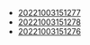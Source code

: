 - [20221003151277](/zet/20221003151277/README.md)
- [20221003151278](/zet/20221003151278/README.md)
- [20221003151276](/zet/20221003151276/README.md)
